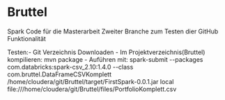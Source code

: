 # Bruttel
Spark Code für die Masterarbeit
Zweiter Branche zum Testen dier GitHub Funktionalität

Testen:- Git Verzeichnis Downloaden
	   - Im Projektverzeichnis(Bruttel) kompilieren:  mvn package
	   - Auführen mit: spark-submit --packages com.databricks:spark-csv_2.10:1.4.0 --class com.bruttel.DataFrameCSVKomplett /home/cloudera/git/Bruttel/target/FirstSpark-0.0.1.jar local file:///home/cloudera/git/Bruttel/files/PortfolioKomplett.csv 
	   
